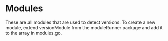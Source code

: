 # Modules

These are all modules that are used to detect versions.
To create a new module, extend versionModule from the moduleRunner package and add it to the array in modules.go.
